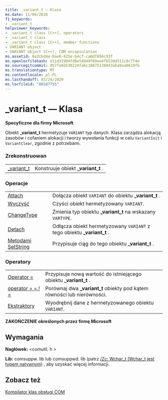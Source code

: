 ```yaml
---
title: _variant_t — Klasa
ms.date: 11/04/2016
f1_keywords:
- _variant_t
helpviewer_keywords:
- _variant_t class [C++], operators
- _variant_t class
- _variant_t class [C++], member functions
- VARIANT object
- VARIANT object [C++], COM encapsulation
ms.assetid: 6a3cbd4e-0ae8-425e-b4cf-ca0df894c93f
ms.openlocfilehash: e11d31904fd8e54049f69ee4f6530d511c8c7f4e
ms.sourcegitcommit: 857fa6b530224fa6c18675138043aba9aa0619fb
ms.translationtype: MT
ms.contentlocale: pl-PL
ms.lasthandoff: 03/24/2020
ms.locfileid: "80187755"
---
```

# <a name="_variant_t-class"></a>_variant_t — Klasa

**Specyficzne dla firmy Microsoft**

Obiekt **_variant_t** hermetyzuje `VARIANT` typ danych. Klasa zarządza alokacją zasobów i cofaniem alokacji i tworzy wywołania funkcji w celu `VariantInit` i `VariantClear`, zgodnie z potrzebami.

### <a name="construction"></a>Zrekonstruowan

|||
|-|-|
|[_variant_t](../cpp/variant-t-variant-t.md)|Konstruuje obiekt **_variant_t** .|

### <a name="operations"></a>Operacje

|||
|-|-|
|[Attach](../cpp/variant-t-attach.md)|Dołącza obiekt `VARIANT` do obiektu **_variant_t** .|
|[Wyczyść](../cpp/variant-t-clear.md)|Czyści obiekt hermetyzowany `VARIANT`.|
|[ChangeType](../cpp/variant-t-changetype.md)|Zmienia typ obiektu **_variant_t** na wskazany `VARTYPE`.|
|[Detach](../cpp/variant-t-detach.md)|Odłącza obiekt hermetyzowany `VARIANT` z tego obiektu **_variant_t** .|
|[Metodami SetString](../cpp/variant-t-setstring.md)|Przypisuje ciąg do tego obiektu **_variant_t** .|

### <a name="operators"></a>Operatory

|||
|-|-|
|[Operator =](../cpp/variant-t-operator-equal.md)|Przypisuje nową wartość do istniejącego obiektu **_variant_t** .|
|[operator = =,! =](../cpp/variant-t-relational-operators.md)|Porównaj dwa **_variant_t** obiekty pod kątem równości lub nierówności.|
|[Ekstraktory](../cpp/variant-t-extractors.md)|Wyodrębnij dane z hermetyzowanego obiektu `VARIANT`.|

**ZAKOŃCZENIE określonych przez firmę Microsoft**

## <a name="requirements"></a>Wymagania

**Nagłówek:** \<comutil. h >

**Lib:** comsuppw. lib lub comsuppwd. lib (patrz [/Zc: Wchar_t (Wchar_t jest typem natywnym)](../build/reference/zc-wchar-t-wchar-t-is-native-type.md) , aby uzyskać więcej informacji.

## <a name="see-also"></a>Zobacz też

[Kompilator klas obsługi COM](../cpp/compiler-com-support-classes.md)
